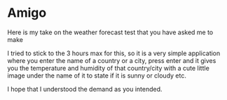 # Amigo
Here is my take on the weather forecast test that you have asked me to make

I tried to stick to the 3 hours max for this, so it is a very simple application where you enter the name of a country or a city, press enter and it gives you the temperature and humidity of that country/city with a cute little image under the name of it to state if it is sunny or cloudy etc.

I hope that I understood the demand as you intended.
